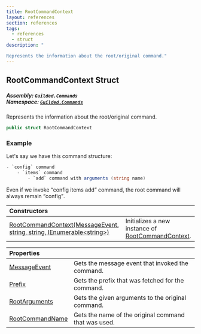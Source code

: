 ```yaml
---
title: RootCommandContext
layout: references
section: references
tags:
  - references
  - struct
description: "

Represents the information about the root/original command."
---
```


## RootCommandContext Struct
##### **Assembly:** `Guilded.Commands`<br/>**Namespace:** [`Guilded.Commands`](Guilded.Commands 'Guilded.Commands')

Represents the information about the root/original command.

```csharp
public struct RootCommandContext
```

### Example
  
Let's say we have this command structure:  
  
```csharp  
- `config` command  
    - `items` command  
        - `add` command with arguments (string name)  
```  
  
Even if we invoke <q>config items add</q> command, the root command will always remain <q>config</q>.

| Constructors | |
| :--- | :--- |
| [RootCommandContext(MessageEvent, string, string, IEnumerable&lt;string&gt;)](RootCommandContext.RootCommandContext(MessageEvent,string,string,IEnumerable_string_) 'Guilded.Commands.RootCommandContext.RootCommandContext(Guilded.Base.Events.MessageEvent, string, string, System.Collections.Generic.IEnumerable<string>)') | Initializes a new instance of [RootCommandContext](RootCommandContext 'Guilded.Commands.RootCommandContext'). |

| Properties | |
| :--- | :--- |
| [MessageEvent](RootCommandContext.MessageEvent 'Guilded.Commands.RootCommandContext.MessageEvent') | Gets the message event that invoked the command. |
| [Prefix](RootCommandContext.Prefix 'Guilded.Commands.RootCommandContext.Prefix') | Gets the prefix that was fetched for the command. |
| [RootArguments](RootCommandContext.RootArguments 'Guilded.Commands.RootCommandContext.RootArguments') | Gets the given arguments to the original command. |
| [RootCommandName](RootCommandContext.RootCommandName 'Guilded.Commands.RootCommandContext.RootCommandName') | Gets the name of the original command that was used. |
